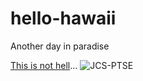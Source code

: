 # hello-hawaii
Another day in paradise

[This is not hell](https://www.flashlyrics.com/lyrics/jimmies-chicken-shack/this-is-not-hell-68)...
![JCS-PTSE](https://t2.genius.com/unsafe/440x0/https%3A%2F%2Fimages.genius.com%2F841f323bb5103f2254f4af886ed3ef37.1000x989x1.jpg)
